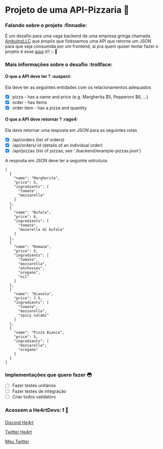 # Projeto de uma API-Pizzaria :pizza:

### Falando sobre o projeto :finnadie:

É um desafio para uma vaga backend de uma empresa gringa chamada [AmbulnzLLC](https://github.com/AmbulnzLLC) que propôs que fizéssemos uma API que retorne um JSON para que seja consumida por um frontend, ai pra quem quiser tentar fazer o projeto é esse [aqui](https://github.com/AmbulnzLLC/fullstack-challenge/tree/master/backend) ó!! :boom::rocket:

### Mais informações sobre o desafio :trollface:

#### O que a API deve ter ? :suspect:

Ela deve ter as seguintes entidades com os relacionamentos adequados

- [x] pizza - has a name and price (e.g. Margherita $5, Pepperoni $6, ...)
- [x] order - has items
- [x] order item - has a pizza and quantity

#### O que a API deve retornar ? :rage4:

Ela deve retornar uma resposta em JSON para as seguintes rotas

- [x] /api/orders (list of orders)
- [x] /api/orders/:id (details of an individual order)
- [x] /api/pizzas (list of pizzas; see './backend/example-pizzas.json')

A resposta em JSON deve ter a seguinte estrutura:

```
[
  {
    "name": "Margherita",
    "price": 5,
    "ingredients": [
      "tomato",
      "mozzarella"
    ]
  },
  {
    "name": "Bufala",
    "price": 6,
    "ingredients": [
      "tomato",
      "mozarella di bufala"
    ]
  },
  {
    "name": "Romana",
    "price": 5,
    "ingredients": [
      "tomato",
      "mozzarella",
      "anchovies",
      "oregano",
      "oil"
    ]
  },
  {
    "name": "Diavola",
    "price": 7.5,
    "ingredients": [
      "tomato",
      "mozzarella",
      "spicy salami"
    ]
  },
  {
    "name": "Pizza Bianca",
    "price": 5,
    "ingredients": [
      "mozzarella",
      "oregano"
    ]
  }
]
```

### Implementações que quero fazer :flushed:

- [ ] Fazer testes unitários
- [ ] Fazer testes de integração
- [ ] Criar todos validators

### Acessem a He4rtDevs: :exclamation: :purple_heart:

[Discord He4rt](https://discord.io/He4rt)

[Twitter He4rt](https://twitter.com/He4rtDevs)

[Meu Twitter](https://twitter.com/m7Aei_He4rt)

